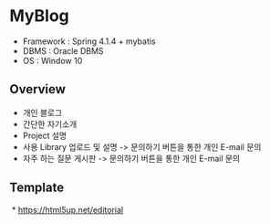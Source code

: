 # MyBlog
 * Framework : Spring 4.1.4 + mybatis
 * DBMS : Oracle DBMS
 * OS  : Window 10

## Overview
 * 개인 블로그
 * 간단한 자기소개
 * Project 설명
 * 사용 Library 업로드 및 설명 -> 문의하기 버튼을 통한 개인 E-mail 문의
 * 자주 하는 질문 게시판 -> 문의하기 버튼을 통한 개인 E-mail 문의

## Template
  * https://html5up.net/editorial
